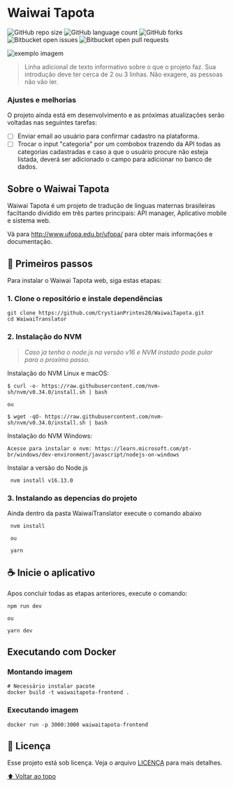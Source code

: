 # Waiwai Tapota

<!---Esses são exemplos. Veja https://shields.io para outras pessoas ou para personalizar este conjunto de escudos. Você pode querer incluir dependências, status do projeto e informações de licença aqui--->

![GitHub repo size](https://img.shields.io/github/repo-size/iuricode/README-template?style=for-the-badge)
![GitHub language count](https://img.shields.io/github/languages/count/iuricode/README-template?style=for-the-badge)
![GitHub forks](https://img.shields.io/github/forks/iuricode/README-template?style=for-the-badge)
![Bitbucket open issues](https://img.shields.io/bitbucket/issues/iuricode/README-template?style=for-the-badge)
![Bitbucket open pull requests](https://img.shields.io/bitbucket/pr-raw/iuricode/README-template?style=for-the-badge)

<img src="exemplo-image.png" alt="exemplo imagem">

> Linha adicional de texto informativo sobre o que o projeto faz. Sua introdução deve ter cerca de 2 ou 3 linhas. Não exagere, as pessoas não vão ler.

### Ajustes e melhorias

O projeto ainda está em desenvolvimento e as próximas atualizações serão voltadas nas seguintes tarefas:

- [ ] Enviar email ao usuário para confirmar cadastro na plataforma.
- [ ] Trocar o input "categoria" por um combobox trazendo da API todas as categorias cadastradas e caso a que o usuário procure não esteja listada, deverá ser adicionado o campo para adicionar no banco de dados.

## Sobre o Waiwai Tapota

Waiwai Tapota é um projeto de tradução de linguas maternas brasileiras faciltando dividido em três partes principais: API manager, Aplicativo mobile e sistema web.

Vá para http://www.ufopa.edu.br/ufopa/ para obter mais informações e documentação.

## 🚀 Primeiros passos

Para instalar o Waiwai Tapota web, siga estas etapas:

### 1. Clone o repositório e instale dependências

```
git clone https://github.com/CrystianPrintes20/WaiwaiTapota.git
cd WaiwaiTranslator
```

### 2. Instalação do NVM

> _Caso ja tenha o node.js na versão v16 e NVM instado pode pular para o proximo passo._

Instalação do NVM Linux e macOS:

```
$ curl -o- https://raw.githubusercontent.com/nvm-sh/nvm/v0.34.0/install.sh | bash

ou

$ wget -qO- https://raw.githubusercontent.com/nvm-sh/nvm/v0.34.0/install.sh | bash
```

Instalação do NVM Windows:

```
Acesse para instalar o nvm: https://learn.microsoft.com/pt-br/windows/dev-environment/javascript/nodejs-on-windows
```

Instalar a versão do Node.js

```
 nvm install v16.13.0
```

### 3. Instalando as depencias do projeto

Ainda dentro da pasta WaiwaiTranslator execute o comando abaixo

```
 nvm install

 ou

 yarn
```

## ☕ Inicie o aplicativo

Apos concluir todas as etapas anteriores, execute o comando:

```
npm run dev

ou

yarn dev
```

## Executando com Docker

### Montando imagem

```
# Necessário instalar pacote
docker build -t waiwaitapota-frontend .
```

### Executando imagem

```
docker run -p 3000:3000 waiwaitapota-frontend
```

## 📝 Licença

Esse projeto está sob licença. Veja o arquivo [LICENÇA](LICENSE.md) para mais detalhes.

[⬆ Voltar ao topo](#nome-do-projeto)<br>
